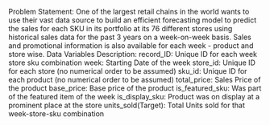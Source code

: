 Problem Statement:
One of the largest retail chains in the world wants to use their vast data source to build an efficient forecasting model to predict the sales for each SKU in its portfolio at its 76 different stores using historical sales data for the past 3 years on a week-on-week basis. Sales and promotional information is also available for each week - product and store wise.
Data Variables Description:
record_ID: Unique ID for each week store sku combination
week: Starting Date of the week
store_id: Unique ID for each store (no numerical order to be assumed)
sku_id: Unique ID for each product (no numerical order to be assumed)
total_price: Sales Price of the product 
base_price: Base price of the product
is_featured_sku: Was part of the featured item of the week
is_display_sku: Product was on display at a prominent place at the store
units_sold(Target): Total Units sold for that week-store-sku combination
